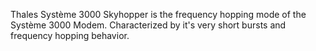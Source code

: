 Thales Système 3000 Skyhopper is the frequency hopping mode of the Système 3000 Modem. Characterized by it's very short bursts and frequency hopping behavior.